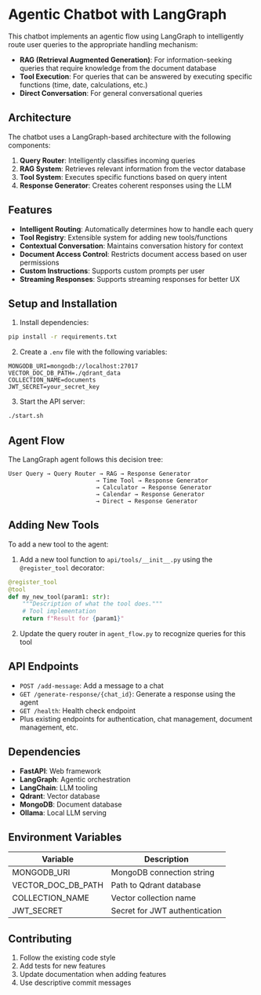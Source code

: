 # Agentic Chatbot with LangGraph

This chatbot implements an agentic flow using LangGraph to intelligently route user queries to the appropriate handling mechanism:

- **RAG (Retrieval Augmented Generation)**: For information-seeking queries that require knowledge from the document database
- **Tool Execution**: For queries that can be answered by executing specific functions (time, date, calculations, etc.)
- **Direct Conversation**: For general conversational queries

## Architecture

The chatbot uses a LangGraph-based architecture with the following components:

1. **Query Router**: Intelligently classifies incoming queries
2. **RAG System**: Retrieves relevant information from the vector database
3. **Tool System**: Executes specific functions based on query intent
4. **Response Generator**: Creates coherent responses using the LLM

## Features

- **Intelligent Routing**: Automatically determines how to handle each query
- **Tool Registry**: Extensible system for adding new tools/functions
- **Contextual Conversation**: Maintains conversation history for context
- **Document Access Control**: Restricts document access based on user permissions
- **Custom Instructions**: Supports custom prompts per user
- **Streaming Responses**: Supports streaming responses for better UX

## Setup and Installation

1. Install dependencies:
```bash
pip install -r requirements.txt
```

2. Create a `.env` file with the following variables:
```
MONGODB_URI=mongodb://localhost:27017
VECTOR_DOC_DB_PATH=./qdrant_data
COLLECTION_NAME=documents
JWT_SECRET=your_secret_key
```

3. Start the API server:
```bash
./start.sh
```

## Agent Flow

The LangGraph agent follows this decision tree:

```
User Query → Query Router → RAG → Response Generator
                         → Time Tool → Response Generator  
                         → Calculator → Response Generator
                         → Calendar → Response Generator
                         → Direct → Response Generator
```

## Adding New Tools

To add a new tool to the agent:

1. Add a new tool function to `api/tools/__init__.py` using the `@register_tool` decorator:

```python
@register_tool
@tool
def my_new_tool(param1: str):
    """Description of what the tool does."""
    # Tool implementation
    return f"Result for {param1}"
```

2. Update the query router in `agent_flow.py` to recognize queries for this tool

## API Endpoints

- `POST /add-message`: Add a message to a chat
- `GET /generate-response/{chat_id}`: Generate a response using the agent
- `GET /health`: Health check endpoint
- Plus existing endpoints for authentication, chat management, document management, etc.

## Dependencies

- **FastAPI**: Web framework
- **LangGraph**: Agentic orchestration
- **LangChain**: LLM tooling
- **Qdrant**: Vector database
- **MongoDB**: Document database
- **Ollama**: Local LLM serving

## Environment Variables

| Variable | Description |
|----------|-------------|
| MONGODB_URI | MongoDB connection string |
| VECTOR_DOC_DB_PATH | Path to Qdrant database |
| COLLECTION_NAME | Vector collection name |
| JWT_SECRET | Secret for JWT authentication |

## Contributing

1. Follow the existing code style
2. Add tests for new features
3. Update documentation when adding features
4. Use descriptive commit messages
